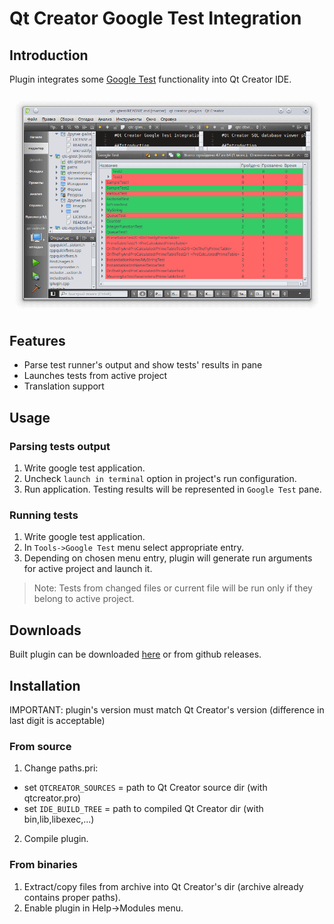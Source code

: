 # Qt Creator Google Test Integration

## Introduction
Plugin integrates some [Google Test](https://code.google.com/p/googletest/ "Google T") functionality into Qt Creator IDE.

![Screen](util/screen.png?raw=true)

## Features
* Parse test runner's output and show tests' results in pane
* Launches tests from active project
* Translation support

## Usage
### Parsing tests output
1. Write google test application.
2. Uncheck `launch in terminal` option in project's run configuration.
3. Run application. Testing results will be represented in `Google Test` pane.

### Running tests
1. Write google test application.
2. In `Tools->Google Test` menu select appropriate entry.
3. Depending on chosen menu entry, plugin will generate run arguments for active project and launch it.

>Note: Tests from changed files or current file will be run only if they belong to active project.

## Downloads
Built plugin can be downloaded [here](https://sourceforge.net/projects/qtc-gtest/files/bin/ "Sourceforge")
or from github releases.


## Installation
IMPORTANT: plugin's version must match Qt Creator's version (difference in last digit is acceptable)

### From source
1. Change paths.pri:

 - set `QTCREATOR_SOURCES` = path to Qt Creator source dir (with qtcreator.pro)
 - set `IDE_BUILD_TREE` = path to compiled Qt Creator dir (with bin,lib,libexec,...)

2. Compile plugin.

### From binaries
1. Extract/copy files from archive into Qt Creator's dir (archive already contains proper paths).
2. Enable plugin in Help->Modules menu.
